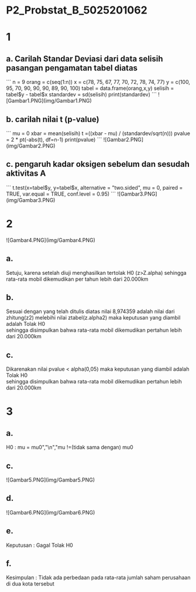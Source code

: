 # P2_Probstat_B_5025201062
<h1>1</h1>
<h2>a. Carilah Standar Deviasi dari data selisih pasangan pengamatan tabel diatas</h2>
```
n = 9
orang = c(seq(1:n))
x = c(78, 75, 67, 77, 70, 72, 78, 74, 77)
y = c(100, 95, 70, 90, 90, 90, 89, 90, 100)
tabel = data.frame(orang,x,y)
selisih = tabel$y - tabel$x
standardev = sd(selisih)
print(standardev)
```
![Gambar1.PNG](img/Gambar1.PNG)

<h2>b. carilah nilai t (p-value)</h2>
```
mu = 0
xbar = mean(selisih)
t =((xbar - mu) / (standardev/sqrt(n)))
pvalue = 2 * pt(-abs(t), df=n-1)
print(pvalue)
```
![Gambar2.PNG](img/Gambar2.PNG)
<h2>c. pengaruh kadar oksigen sebelum dan sesudah aktivitas A</h2>
```
t.test(x=tabel$y, 
       y=tabel$x,
       alternative = "two.sided", 
       mu = 0, 
       paired = TRUE, 
       var.equal = TRUE, 
       conf.level = 0.95)
```
![Gambar3.PNG](img/Gambar3.PNG)

<h1>2</h1>
![Gambar4.PNG](img/Gambar4.PNG)
<h2>a.</h2>
Setuju, karena setelah diuji menghasilkan tertolak H0 (z>Z.alpha) sehingga rata-rata mobil dikemudikan per tahun lebih dari 20.000km

<h2>b.</h2>
Sesuai dengan yang telah ditulis diatas nilai 8,974359 adalah nilai dari zhitung(z2) melebihi nilai ztabel(z.alpha2) maka keputusan yang diambil adalah Tolak H0 <br>sehingga disimpulkan bahwa rata-rata mobil dikemudikan pertahun lebih dari 20.000km

<h2>c.</h2>
Dikarenakan nilai pvalue < alpha(0,05) maka keputusan yang diambil adalah Tolak H0<br>
sehingga disimpulkan bahwa rata-rata mobil dikemudikan pertahun lebih dari 20.000km

<h1>3</h1>
<h2>a.</h2>
H0 : mu = mu0","\n","mu !=(tidak sama dengan) mu0
<h2>c.</h2>
![Gambar5.PNG](img/Gambar5.PNG)
<h2>d.</h2>
![Gambar6.PNG](img/Gambar6.PNG)
<h2>e.</h2>
Keputusan : Gagal Tolak H0
<h2>f.</h2>
Kesimpulan : Tidak ada perbedaan pada rata-rata jumlah saham perusahaan di dua kota tersebut<br>
